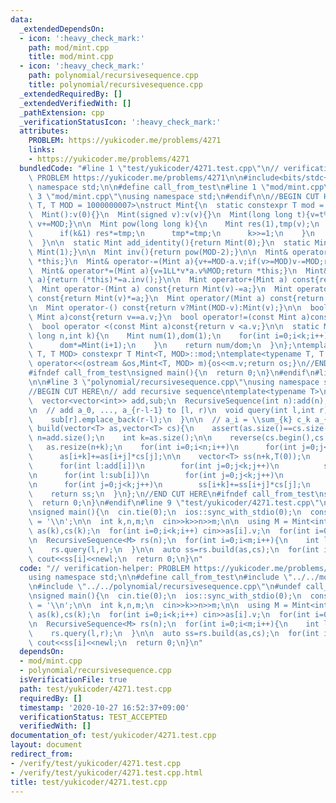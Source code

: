 ```yaml
---
data:
  _extendedDependsOn:
  - icon: ':heavy_check_mark:'
    path: mod/mint.cpp
    title: mod/mint.cpp
  - icon: ':heavy_check_mark:'
    path: polynomial/recursivesequence.cpp
    title: polynomial/recursivesequence.cpp
  _extendedRequiredBy: []
  _extendedVerifiedWith: []
  _pathExtension: cpp
  _verificationStatusIcon: ':heavy_check_mark:'
  attributes:
    PROBLEM: https://yukicoder.me/problems/4271
    links:
    - https://yukicoder.me/problems/4271
  bundledCode: "#line 1 \"test/yukicoder/4271.test.cpp\"\n// verification-helper:\
    \ PROBLEM https://yukicoder.me/problems/4271\n\n#include<bits/stdc++.h>\nusing\
    \ namespace std;\n\n#define call_from_test\n#line 1 \"mod/mint.cpp\"\n\n#line\
    \ 3 \"mod/mint.cpp\"\nusing namespace std;\n#endif\n\n//BEGIN CUT HERE\ntemplate<typename\
    \ T, T MOD = 1000000007>\nstruct Mint{\n  static constexpr T mod = MOD;\n  T v;\n\
    \  Mint():v(0){}\n  Mint(signed v):v(v){}\n  Mint(long long t){v=t%MOD;if(v<0)\
    \ v+=MOD;}\n\n  Mint pow(long long k){\n    Mint res(1),tmp(v);\n    while(k){\n\
    \      if(k&1) res*=tmp;\n      tmp*=tmp;\n      k>>=1;\n    }\n    return res;\n\
    \  }\n\n  static Mint add_identity(){return Mint(0);}\n  static Mint mul_identity(){return\
    \ Mint(1);}\n\n  Mint inv(){return pow(MOD-2);}\n\n  Mint& operator+=(Mint a){v+=a.v;if(v>=MOD)v-=MOD;return\
    \ *this;}\n  Mint& operator-=(Mint a){v+=MOD-a.v;if(v>=MOD)v-=MOD;return *this;}\n\
    \  Mint& operator*=(Mint a){v=1LL*v*a.v%MOD;return *this;}\n  Mint& operator/=(Mint\
    \ a){return (*this)*=a.inv();}\n\n  Mint operator+(Mint a) const{return Mint(v)+=a;}\n\
    \  Mint operator-(Mint a) const{return Mint(v)-=a;}\n  Mint operator*(Mint a)\
    \ const{return Mint(v)*=a;}\n  Mint operator/(Mint a) const{return Mint(v)/=a;}\n\
    \n  Mint operator-() const{return v?Mint(MOD-v):Mint(v);}\n\n  bool operator==(const\
    \ Mint a)const{return v==a.v;}\n  bool operator!=(const Mint a)const{return v!=a.v;}\n\
    \  bool operator <(const Mint a)const{return v <a.v;}\n\n  static Mint comb(long\
    \ long n,int k){\n    Mint num(1),dom(1);\n    for(int i=0;i<k;i++){\n      num*=Mint(n-i);\n\
    \      dom*=Mint(i+1);\n    }\n    return num/dom;\n  }\n};\ntemplate<typename\
    \ T, T MOD> constexpr T Mint<T, MOD>::mod;\ntemplate<typename T, T MOD>\nostream&\
    \ operator<<(ostream &os,Mint<T, MOD> m){os<<m.v;return os;}\n//END CUT HERE\n\
    #ifndef call_from_test\nsigned main(){\n  return 0;\n}\n#endif\n#line 1 \"polynomial/recursivesequence.cpp\"\
    \n\n#line 3 \"polynomial/recursivesequence.cpp\"\nusing namespace std;\n\n#endif\n\
    //BEGIN CUT HERE\n// add recursive sequence\ntemplate<typename T>\nstruct RecursiveSequence{\n\
    \  vector<vector<int>> add,sub;\n  RecursiveSequence(int n):add(n),sub(n+1){}\n\
    \n  // add a_0, ..., a_{r-l-1} to [l, r)\n  void query(int l,int r){\n    add[l].emplace_back(0);\n\
    \    sub[r].emplace_back(r-l);\n  }\n\n  // a_i = \\sum_{k} c_k a_{i-k}\n  vector<T>\
    \ build(vector<T> as,vector<T> cs){\n    assert(as.size()==cs.size());\n    int\
    \ n=add.size();\n    int k=as.size();\n\n    reverse(cs.begin(),cs.end());\n \
    \   as.resize(n+k);\n    for(int i=0;i<n;i++)\n      for(int j=0;j<k;j++)\n  \
    \      as[i+k]+=as[i+j]*cs[j];\n\n    vector<T> ss(n+k,T(0));\n    for(int i=0;i<n;i++){\n\
    \      for(int l:add[i])\n        for(int j=0;j<k;j++)\n          ss[i+j]+=as[l+j];\n\
    \n      for(int l:sub[i])\n        for(int j=0;j<k;j++)\n          ss[i+j]-=as[l+j];\n\
    \n      for(int j=0;j<k;j++)\n        ss[i+k]+=ss[i+j]*cs[j];\n    }\n    ss.resize(n);\n\
    \    return ss;\n  }\n};\n//END CUT HERE\n#ifndef call_from_test\nsigned main(){\n\
    \  return 0;\n}\n#endif\n#line 9 \"test/yukicoder/4271.test.cpp\"\n#undef call_from_test\n\
    \nsigned main(){\n  cin.tie(0);\n  ios::sync_with_stdio(0);\n  const char newl\
    \ = '\\n';\n\n  int k,n,m;\n  cin>>k>>n>>m;\n\n  using M = Mint<int>;\n  vector<M>\
    \ as(k),cs(k);\n  for(int i=0;i<k;i++) cin>>as[i].v;\n  for(int i=0;i<k;i++) cin>>cs[i].v;\n\
    \n  RecursiveSequence<M> rs(n);\n  for(int i=0;i<m;i++){\n    int l,r;\n    cin>>l>>r;\n\
    \    rs.query(l,r);\n  }\n\n  auto ss=rs.build(as,cs);\n  for(int i=0;i<n;i++)\
    \ cout<<ss[i]<<newl;\n  return 0;\n}\n"
  code: "// verification-helper: PROBLEM https://yukicoder.me/problems/4271\n\n#include<bits/stdc++.h>\n\
    using namespace std;\n\n#define call_from_test\n#include \"../../mod/mint.cpp\"\
    \n#include \"../../polynomial/recursivesequence.cpp\"\n#undef call_from_test\n\
    \nsigned main(){\n  cin.tie(0);\n  ios::sync_with_stdio(0);\n  const char newl\
    \ = '\\n';\n\n  int k,n,m;\n  cin>>k>>n>>m;\n\n  using M = Mint<int>;\n  vector<M>\
    \ as(k),cs(k);\n  for(int i=0;i<k;i++) cin>>as[i].v;\n  for(int i=0;i<k;i++) cin>>cs[i].v;\n\
    \n  RecursiveSequence<M> rs(n);\n  for(int i=0;i<m;i++){\n    int l,r;\n    cin>>l>>r;\n\
    \    rs.query(l,r);\n  }\n\n  auto ss=rs.build(as,cs);\n  for(int i=0;i<n;i++)\
    \ cout<<ss[i]<<newl;\n  return 0;\n}\n"
  dependsOn:
  - mod/mint.cpp
  - polynomial/recursivesequence.cpp
  isVerificationFile: true
  path: test/yukicoder/4271.test.cpp
  requiredBy: []
  timestamp: '2020-10-27 16:52:37+09:00'
  verificationStatus: TEST_ACCEPTED
  verifiedWith: []
documentation_of: test/yukicoder/4271.test.cpp
layout: document
redirect_from:
- /verify/test/yukicoder/4271.test.cpp
- /verify/test/yukicoder/4271.test.cpp.html
title: test/yukicoder/4271.test.cpp
---
```

